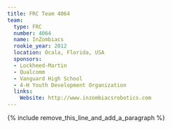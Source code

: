 ```yaml
---
title: FRC Team 4064
team:
  type: FRC
  number: 4064
  name: InZombiacs
  rookie_year: 2012
  location: Ocala, Florida, USA
  sponsors:
  - Lockheed-Martin
  - Qualcomm
  - Vanguard High School
  - 4-H Youth Development Organization
  links:
    Website: http://www.inzombiacsrobotics.com
---
```


{% include remove_this_line_and_add_a_paragraph %}